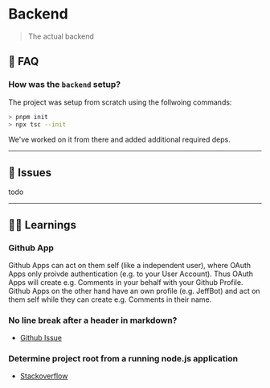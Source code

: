 # Backend

> The actual backend

## 🧐 FAQ

### How was the `backend` setup?

The project was setup from scratch using the follwoing commands:

```bash
> pnpm init
> npx tsc --init
```

We've worked on it from there and added additional required deps.

---

## 🔴 Issues

todo

---

## 👨‍🏫 Learnings

### Github App

Github Apps can act on them self (like a independent user), where OAuth Apps
only proivde authentication (e.g. to your User Account). Thus OAuth Apps will
create e.g. Comments in your behalf with your Github Profile. Github Apps on the
other hand have an own profile (e.g. JeffBot) and act on them self while they
can create e.g. Comments in their name.

### No line break after a header in markdown?

- [Github Issue](https://github.com/prettier/prettier/issues/6491)

### Determine project root from a running node.js application

- [Stackoverflow](https://stackoverflow.com/questions/10265798/determine-project-root-from-a-running-node-js-application)
